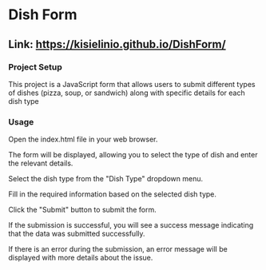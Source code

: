# Dish Form

## Link: https://kisielinio.github.io/DishForm/

### Project Setup

This project is a JavaScript form that allows users to submit different types of dishes (pizza, soup, or sandwich) along with specific details for each dish type

### Usage

Open the index.html file in your web browser.

The form will be displayed, allowing you to select the type of dish and enter the relevant details.

Select the dish type from the "Dish Type" dropdown menu.

Fill in the required information based on the selected dish type.

Click the "Submit" button to submit the form.

If the submission is successful, you will see a success message indicating that the data was submitted successfully.

If there is an error during the submission, an error message will be displayed with more details about the issue.



